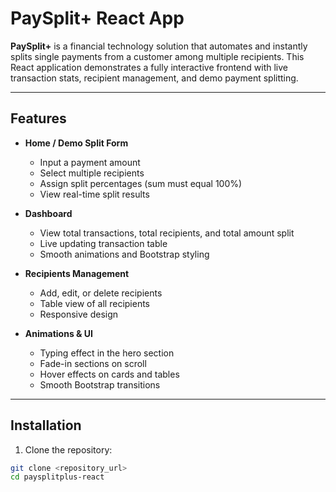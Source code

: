 # PaySplit+ React App

**PaySplit+** is a financial technology solution that automates and instantly splits single payments from a customer among multiple recipients. This React application demonstrates a fully interactive frontend with live transaction stats, recipient management, and demo payment splitting.

---

## Features

- **Home / Demo Split Form**
  - Input a payment amount
  - Select multiple recipients
  - Assign split percentages (sum must equal 100%)
  - View real-time split results

- **Dashboard**
  - View total transactions, total recipients, and total amount split
  - Live updating transaction table
  - Smooth animations and Bootstrap styling

- **Recipients Management**
  - Add, edit, or delete recipients
  - Table view of all recipients
  - Responsive design

- **Animations & UI**
  - Typing effect in the hero section
  - Fade-in sections on scroll
  - Hover effects on cards and tables
  - Smooth Bootstrap transitions

---

## Installation

1. Clone the repository:

```bash
git clone <repository_url>
cd paysplitplus-react
